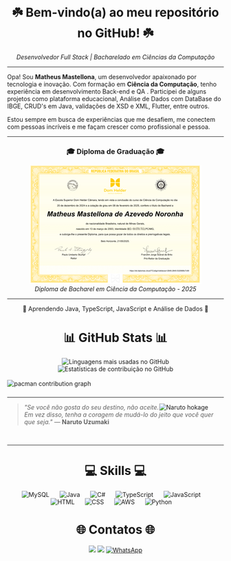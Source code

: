 ## <h1 align="center">☘️ Bem-vindo(a) ao meu repositório no GitHub! ☘️</h1>
<p align="center"><i>Desenvolvedor Full Stack | Bacharelado em Ciências da Computação</i></p>

---

Opa! Sou **Matheus Mastellona**, um desenvolvedor apaixonado por tecnologia e inovação. Com formação em **Ciência da Computação**, tenho experiência em desenvolvimento Back-end e QA . Participei de alguns projetos como plataforma educacional, Análise de Dados com DataBase do IBGE, CRUD's em Java, validações de XSD e XML, Flutter, entre outros.​

Estou sempre em busca de experiências que me desafiem, me conectem com pessoas incríveis e me façam crescer como profissional e pessoa.
<br>

---


<h3 align="center">🎓 Diploma de Graduação 🎓</h3>

<div align="center">
  <img src="DIPLOMA_resized.png" alt="Diploma de Graduação" width="400"/>
  <br>
  <i>Diploma de Bacharel em Ciência da Computação - 2025</i>
</div>

---


<p align="center">🌱 Aprendendo Java, TypeScript, JavaScript e Análise de Dados 🌱</p>

## <h1 align="center">📊 GitHub Stats 📊</h1>
<div align="center">
  <img src="https://github-readme-stats.vercel.app/api/top-langs/?username=Matheus-Mastellona&layout=compact&langs_count=20&theme=tokyonight" alt="Linguagens mais usadas no GitHub"/>
  <img src="https://github-readme-streak-stats.herokuapp.com/?user=Matheus-Mastellona&theme=tokyonight" alt="Estatísticas de contribuição no GitHub"/>
</div>
<br>
<picture>
  <source media="(prefers-color-scheme: dark)" srcset="https://raw.githubusercontent.com/Francine02/Francine02/output/pacman-contribution-graph-dark.svg">
  <source media="(prefers-color-scheme: light)" srcset="https://raw.githubusercontent.com/Francine02/Francine02/output/pacman-contribution-graph.svg">
  <img alt="pacman contribution graph" src="https://raw.githubusercontent.com/Francine02/Francine02/output/pacman-contribution-graph.svg">
</picture>

###
---

<img align="right" src="https://media0.giphy.com/media/v1.Y2lkPTc5MGI3NjExdm5ldGlrdDR2dDlyaTI3eHpueGNsbTl5cTRoazJ2N2p2MTJ6ZHQ2ZCZlcD12MV9pbnRlcm5hbF9naWZfYnlfaWQmY3Q9Zw/AsuCf15CIj0Va/giphy.gif" width="150" alt="Naruto hokage" />

> _"Se você não gosta do seu destino, não aceite. Em vez disso, tenha a coragem de mudá-lo do jeito que você quer que seja."_
> — **Naruto Uzumaki**
<br>

---

## <h1 align="center">💻 Skills 💻</h1>
<div align="center">
  <img src="https://cdn.jsdelivr.net/gh/devicons/devicon/icons/mysql/mysql-original.svg" alt="MySQL" width="40" height="30" style="margin-right: 20px;" />
  <img src="https://cdn.jsdelivr.net/gh/devicons/devicon/icons/java/java-original.svg" alt="Java" width="40" height="30" style="margin-right: 20px;" />
  <img src="https://cdn.jsdelivr.net/gh/devicons/devicon/icons/csharp/csharp-original.svg" alt="C#" width="40" height="30" style="margin-right: 20px;" />
  <img src="https://cdn.jsdelivr.net/gh/devicons/devicon/icons/typescript/typescript-original.svg" alt="TypeScript" width="40" height="30" style="margin-right: 20px;" />
  <img src="https://cdn.jsdelivr.net/gh/devicons/devicon/icons/javascript/javascript-original.svg" alt="JavaScript" width="40" height="30" style="margin-right: 20px;"/>
  <img src="https://cdn.jsdelivr.net/gh/devicons/devicon/icons/html5/html5-original.svg" alt="HTML" width="40" height="30" style="margin-right: 20px;" />
  <img src="https://cdn.jsdelivr.net/gh/devicons/devicon/icons/css3/css3-original.svg" alt="CSS" width="40" height="30" style="margin-right: 20px;" />
  <img src="https://img.icons8.com/color/48/000000/amazon-web-services.png" alt="AWS" width="40" height="40" style="margin-right: 20px;" />
  <img src="https://img.icons8.com/color/48/000000/python.png" alt="Python" width="40" height="40" style="margin-right: 20px;" />
</div>


## <h1 align="center">🌐 Contatos 🌐</h1>

<div align="center"> 
  <a href = "mailto:matheusmastelloni@gmail.com"><img src="https://img.shields.io/badge/-Gmail-%23333?style=for-the-badge&logo=gmail&logoColor=white" target="_blank"></a>
  <a href="https://www.linkedin.com/in/matheusmastellona/" target="_blank"><img src="https://img.shields.io/badge/-LinkedIn-%230077B5?style=for-the-badge&logo=linkedin&logoColor=white" target="_blank"></a> 
  <a href="https://wa.me/5531998143062" target="_blank"><img src="https://img.shields.io/badge/-WhatsApp-25D366?style=for-the-badge&logo=whatsapp&logoColor=white" alt="WhatsApp" /></a>
</div>

